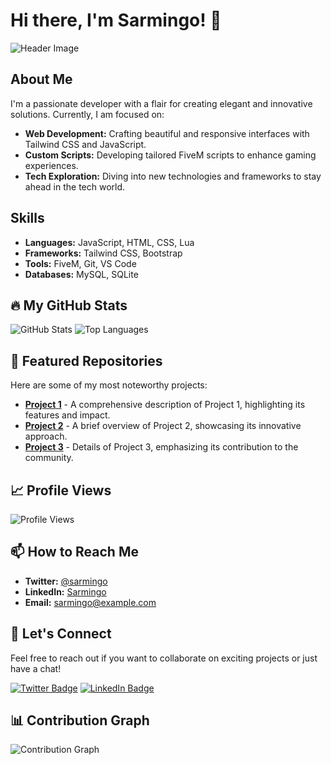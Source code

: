 # Hi there, I'm Sarmingo! 👋

![Header Image](https://your-image-link.com/header-image.jpg) <!-- Replace with your image link -->

## About Me
I'm a passionate developer with a flair for creating elegant and innovative solutions. Currently, I am focused on:

- **Web Development:** Crafting beautiful and responsive interfaces with Tailwind CSS and JavaScript.
- **Custom Scripts:** Developing tailored FiveM scripts to enhance gaming experiences.
- **Tech Exploration:** Diving into new technologies and frameworks to stay ahead in the tech world.

## Skills
- **Languages:** JavaScript, HTML, CSS, Lua
- **Frameworks:** Tailwind CSS, Bootstrap
- **Tools:** FiveM, Git, VS Code
- **Databases:** MySQL, SQLite

## 🔥 My GitHub Stats
![GitHub Stats](https://github-readme-stats.vercel.app/api?username=sarmingo&show_icons=true&hide_title=true&count_private=true&hide=prs&hide_border=true&theme=radical) <!-- Replace with your username -->
![Top Languages](https://github-readme-stats.vercel.app/api/top-langs/?username=sarmingo&layout=compact&hide_title=true&hide_border=true&theme=radical) <!-- Replace with your username -->

## 🌟 Featured Repositories
Here are some of my most noteworthy projects:

- [**Project 1**](https://github.com/sarmingo/project-1) - A comprehensive description of Project 1, highlighting its features and impact.
- [**Project 2**](https://github.com/sarmingo/project-2) - A brief overview of Project 2, showcasing its innovative approach.
- [**Project 3**](https://github.com/sarmingo/project-3) - Details of Project 3, emphasizing its contribution to the community.

## 📈 Profile Views
![Profile Views](https://komarev.com/ghpvc/?username=sarmingo&color=blue&style=flat) <!-- This is a dynamic view counter -->

## 📫 How to Reach Me
- **Twitter:** [@sarmingo](https://twitter.com/sarmingo)
- **LinkedIn:** [Sarmingo](https://linkedin.com/in/sarmingo)
- **Email:** [sarmingo@example.com](mailto:sarmingo@example.com)

## 💬 Let's Connect
Feel free to reach out if you want to collaborate on exciting projects or just have a chat!

[![Twitter Badge](https://img.shields.io/badge/-Follow%20on%20Twitter-%231DA1F2?style=flat&logo=twitter&logoColor=white)](https://twitter.com/sarmingo)
[![LinkedIn Badge](https://img.shields.io/badge/-Connect%20on%20LinkedIn-%230A66C2?style=flat&logo=linkedin&logoColor=white)](https://linkedin.com/in/sarmingo)

## 📊 Contribution Graph
![Contribution Graph](https://activity-graph.herokuapp.com/graph?username=sarmingo&theme=github&hide_border=true) <!-- Replace with your username -->
